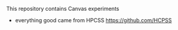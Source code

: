 
This repository contains Canvas experiments
* everything good came from HPCSS <https://github.com/HCPSS>
